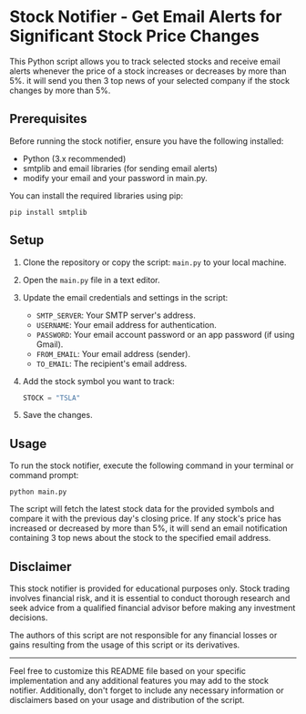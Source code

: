 # Stock Notifier - Get Email Alerts for Significant Stock Price Changes
This Python script allows you to track selected stocks and receive email alerts whenever the price of a stock increases or decreases by more than 5%.
it will send you then 3 top news of your selected company if the stock changes by more than 5%.

## Prerequisites

Before running the stock notifier, ensure you have the following installed:

- Python (3.x recommended)
-  smtplib and email libraries (for sending email alerts)
-  modify your email and your password in main.py.

You can install the required libraries using pip:

```
pip install smtplib
```

## Setup

1. Clone the repository or copy the script: `main.py` to your local machine.

2. Open the `main.py` file in a text editor.

3. Update the email credentials and settings in the script:

   - `SMTP_SERVER`: Your SMTP server's address.
   - `USERNAME`: Your email address for authentication.
   - `PASSWORD`: Your email account password or an app password (if using Gmail).
   - `FROM_EMAIL`: Your email address (sender).
   - `TO_EMAIL`: The recipient's email address.

4. Add the stock symbol you want to track:

   ```python
   STOCK = "TSLA"
   ```

5. Save the changes.

## Usage

To run the stock notifier, execute the following command in your terminal or command prompt:

```
python main.py
```

The script will fetch the latest stock data for the provided symbols and compare it with the previous day's closing price. If any stock's price has increased or decreased by more than 5%, it will send an email notification containing 3 top news about the stock to the specified email address.

## Disclaimer

This stock notifier is provided for educational purposes only. Stock trading involves financial risk, and it is essential to conduct thorough research and seek advice from a qualified financial advisor before making any investment decisions.

The authors of this script are not responsible for any financial losses or gains resulting from the usage of this script or its derivatives.

---

Feel free to customize this README file based on your specific implementation and any additional features you may add to the stock notifier. Additionally, don't forget to include any necessary information or disclaimers based on your usage and distribution of the script.
